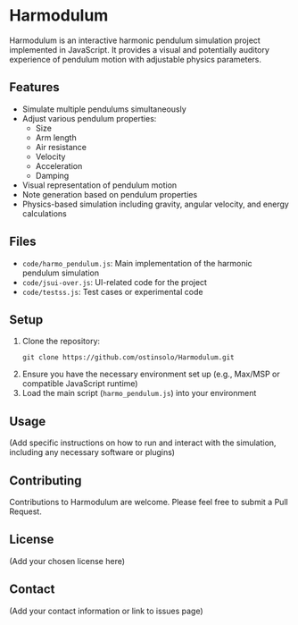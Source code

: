 # Harmodulum

Harmodulum is an interactive harmonic pendulum simulation project implemented in JavaScript. It provides a visual and potentially auditory experience of pendulum motion with adjustable physics parameters.

## Features

- Simulate multiple pendulums simultaneously
- Adjust various pendulum properties:
  - Size
  - Arm length
  - Air resistance
  - Velocity
  - Acceleration
  - Damping
- Visual representation of pendulum motion
- Note generation based on pendulum properties
- Physics-based simulation including gravity, angular velocity, and energy calculations

## Files

- `code/harmo_pendulum.js`: Main implementation of the harmonic pendulum simulation
- `code/jsui-over.js`: UI-related code for the project
- `code/testss.js`: Test cases or experimental code

## Setup

1. Clone the repository:
   ```
   git clone https://github.com/ostinsolo/Harmodulum.git
   ```
2. Ensure you have the necessary environment set up (e.g., Max/MSP or compatible JavaScript runtime)
3. Load the main script (`harmo_pendulum.js`) into your environment

## Usage

(Add specific instructions on how to run and interact with the simulation, including any necessary software or plugins)

## Contributing

Contributions to Harmodulum are welcome. Please feel free to submit a Pull Request.

## License

(Add your chosen license here)

## Contact

(Add your contact information or link to issues page)